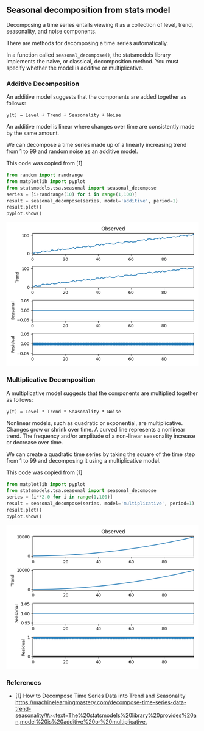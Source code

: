 ## Seasonal decomposition from stats model

Decomposing a time series entails viewing it as a collection of
level, trend, seasonality, and noise components.

There are methods for decomposing a time series automatically.

In a function called `seasonal_decompose()`, the statsmodels library 
implements the naive, or classical, decomposition method. You must 
specify whether the model is additive or multiplicative.

### Additive Decomposition

An additive model suggests that the components are added together as
follows:

```
y(t) = Level + Trend + Seasonality + Noise
```

An additive model is linear where changes over time are consistently made 
by the same amount.

We can decompose a time series made up of a linearly increasing trend from
1 to 99 and random noise as an additive model.

This code was copied from [1]

```python
from random import randrange
from matplotlib import pyplot
from statsmodels.tsa.seasonal import seasonal_decompose
series = [i+randrange(10) for i in range(1,100)]
result = seasonal_decompose(series, model='additive', period=1)
result.plot()
pyplot.show()
```

![img.png](img.png)

### Multiplicative Decomposition

A multiplicative model suggests that the components are multiplied together
as follows:
```
y(t) = Level * Trend * Seasonality * Noise
```
Nonlinear models, such as quadratic or exponential, are multiplicative. 
Changes grow or shrink over time. A curved line represents a nonlinear trend.
The frequency and/or amplitude of a non-linear seasonality increase or decrease
over time.

We can create a quadratic time series by taking the square of the time step from 
1 to 99 and decomposing it using a multiplicative model.

This code was copied from [1]

```python
from matplotlib import pyplot
from statsmodels.tsa.seasonal import seasonal_decompose
series = [i**2.0 for i in range(1,100)]
result = seasonal_decompose(series, model='multiplicative', period=1)
result.plot()
pyplot.show()
```
![img_1.png](img1.png)

### References
 * [1] How to Decompose Time Series Data into Trend and Seasonality  <https://machinelearningmastery.com/decompose-time-series-data-trend-seasonality/#:~:text=The%20statsmodels%20library%20provides%20an,model%20is%20additive%20or%20multiplicative.>

